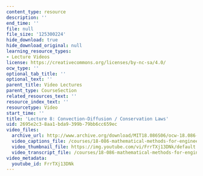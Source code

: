 ```yaml
---
content_type: resource
description: ''
end_time: ''
file: null
file_size: '125300224'
hide_download: true
hide_download_original: null
learning_resource_types:
- Lecture Videos
license: https://creativecommons.org/licenses/by-nc-sa/4.0/
ocw_type: ''
optional_tab_title: ''
optional_text: ''
parent_title: Video Lectures
parent_type: CourseSection
related_resources_text: ''
resource_index_text: ''
resourcetype: Video
start_time: ''
title: 'Lecture 8: Convection-Diffusion / Conservation Laws'
uid: 2695e2c3-8aa1-bda9-399b-79bb6cc659ec
video_files:
  archive_url: http://www.archive.org/download/MIT18.086S06/ocw-18.086-24feb2006-220k.mp4
  video_captions_file: /courses/18-086-mathematical-methods-for-engineers-ii-spring-2006/d7fae963c1af53ffadee8b31fe1f657c_FrrTXj13DNk.vtt
  video_thumbnail_file: https://img.youtube.com/vi/FrrTXj13DNk/default.jpg
  video_transcript_file: /courses/18-086-mathematical-methods-for-engineers-ii-spring-2006/b0255237cab7d24c8891bec5a68754ac_FrrTXj13DNk.pdf
video_metadata:
  youtube_id: FrrTXj13DNk
---
```

